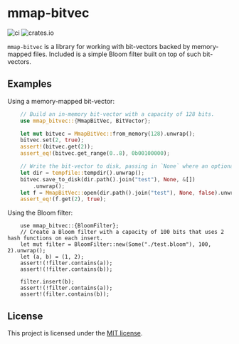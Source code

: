 # mmap-bitvec #

![ci](https://github.com/onecodex/mmap-bitvec/workflows/ci/badge.svg)
![crates.io](https://img.shields.io/crates/v/mmap-bitvec.svg)

`mmap-bitvec` is a library for working with bit-vectors backed by memory-mapped files. Included is a simple Bloom filter built on top of such bit-vectors.

## Examples

Using a memory-mapped bit-vector:
```rust
    // Build an in-memory bit-vector with a capacity of 128 bits.
    use mmap_bitvec::{MmapBitVec, BitVector};

    let mut bitvec = MmapBitVec::from_memory(128).unwrap();
    bitvec.set(2, true);
    assert!(bitvec.get(2));
    assert_eq!(bitvec.get_range(0..8), 0b00100000);

    // Write the bit-vector to disk, passing in `None` where an optional magic bytes arg can be set
    let dir = tempfile::tempdir().unwrap();
    bitvec.save_to_disk(dir.path().join("test"), None, &[])
        .unwrap();
    let f = MmapBitVec::open(dir.path().join("test"), None, false).unwrap();
    assert_eq!(f.get(2), true);
```

Using the Bloom filter:
```rust,no_run
    use mmap_bitvec::{BloomFilter};
    // Create a Bloom filter with a capacity of 100 bits that uses 2 hash functions on each insert.
    let mut filter = BloomFilter::new(Some("./test.bloom"), 100, 2).unwrap();
    let (a, b) = (1, 2);
    assert!(!filter.contains(a));
    assert!(!filter.contains(b));

    filter.insert(b);
    assert!(!filter.contains(a));
    assert!(filter.contains(b));
```

## License

This project is licensed under the [MIT license].

[MIT license]: https://github.com/onecodex/mmap-bitvec/blob/master/LICENSE
